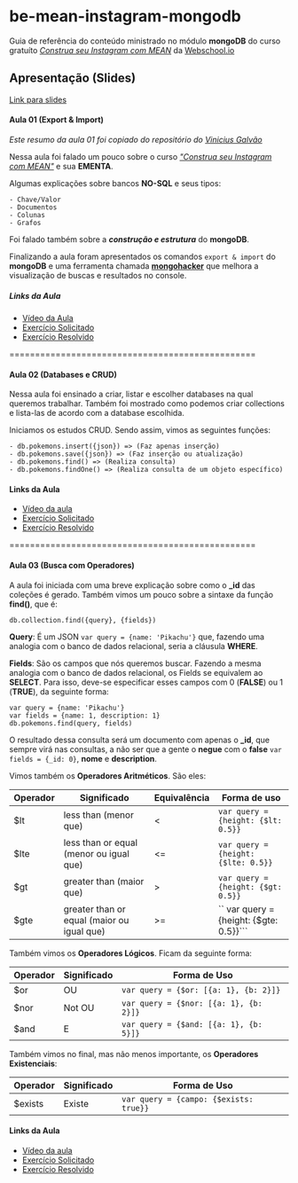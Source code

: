# be-mean-instagram-mongodb 
Guia de referência do conteúdo ministrado no módulo **mongoDB** do curso gratuíto [*Construa seu Instagram com MEAN*](http://dagora.net/be-mean/) da [Webschool.io](https://github.com/Webschool-io/)

## Apresentação (Slides)
[Link para slides](
https://docs.google.com/presentation/d/1KXxmcwd47x4v2SymyiBPK7ucn80PruSvcw4mZ5S3nWc/edit?usp=sharing
)

#### Aula 01 (Export & Import)

*Este resumo da aula 01 foi copiado do repositório do [Vinicius Galvão](https://github.com/viniciusgalvao/be-mean-instagram-mongodb)*

Nessa aula foi falado um pouco sobre o curso [*"Construa seu Instagram com MEAN"*](http://dagora.net/be-mean/) e sua **EMENTA**.

Algumas explicações sobre bancos __NO-SQL__ e seus tipos:
```
- Chave/Valor
- Documentos
- Colunas
- Grafos
```
Foi falado também sobre a *__construção e estrutura__* do __mongoDB__.

Finalizando a aula foram apresentados os comandos `export & import` do __mongoDB__ e uma ferramenta chamada __[mongohacker](https://tylerbrock.github.io/mongo-hacker/)__ que melhora a visualização de buscas e resultados no console.

##### Links da Aula
- [Vídeo da Aula](https://www.youtube.com/watch?v=leYxsEAL_yY)
- [Exercício Solicitado](https://github.com/Webschool-io/be-mean-instagram/blob/master/apostila/mongodb/export_import.md)
- [Exercício Resolvido](https://github.com/Webschool-io/be-mean-instagram/blob/master/apostila/classes/mongodb/exercises/class-01-resolved-viniciusgalvao-vinicius-galvao.md)

================================================

#### Aula 02 (Databases e CRUD)

Nessa aula foi ensinado a criar, listar e escolher databases na qual
queremos trabalhar. Também foi mostrado como podemos criar collections e
lista-las de acordo com a database escolhida. 

Iniciamos os estudos CRUD. Sendo assim, vimos as seguintes funções:
```
- db.pokemons.insert({json}) => (Faz apenas inserção)
- db.pokemons.save({json}) => (Faz inserção ou atualização)
- db.pokemons.find() => (Realiza consulta)
- db.pokemons.findOne() => (Realiza consulta de um objeto específico)
```

#### Links da Aula
- [Vídeo da aula](https://www.youtube.com/watch?v=PaNVk0V2UNI)
- [Exercício Solicitado](https://github.com/Webschool-io/be-mean-instagram/blob/master/apostila/classes/mongodb/class-02-resolved.md)
- [Exercício Resolvido](https://github.com/fauker/be-mean-instagram-mongodb/blob/master/exercises/class-02-resolved-fauker-lucas-moreira.md)

================================================

#### Aula 03 (Busca com Operadores)

A aula foi iniciada com uma breve explicação sobre como o **_id** das
coleções é gerado. Também vimos um pouco sobre a sintaxe da função **find()**,
que é:

```
db.collection.find({query}, {fields})
```

**Query**: É um JSON ```var query = {name: 'Pikachu'}``` que, fazendo
uma analogia com o banco de dados relacional, seria a cláusula
**WHERE**. 

**Fields**: São os campos que nós queremos buscar. Fazendo a mesma
analogia com o banco de dados relacional, os Fields se equivalem ao
**SELECT**. Para isso, deve-se especificar esses campos com 0
(**FALSE**) ou 1 (**TRUE**), da seguinte forma:

```
var query = {name: 'Pikachu'}
var fields = {name: 1, description: 1}
db.pokemons.find(query, fields)
```

O resultado dessa consulta será um documento com apenas o **_id**, que
sempre virá nas consultas, a não ser que a gente o **negue** com o
**false** ```var fields = {_id: 0}```, **nome** e **description**.

Vimos também os **Operadores Aritméticos**. São eles:

Operador | Significado | Equivalência | Forma de uso
-------- | ----------- | ------------ | -----------
$lt | less than (menor que) | < | ```var query = {height: {$lt: 0.5}}``` 
$lte | less than or equal (menor ou igual que) | <= | ```var query = {height: {$lte: 0.5}}```
$gt | greater than (maior que) | > | ```var query = {height: {$gt: 0.5}}``` 
$gte | greater than or equal (maior ou igual que) | >= | `` var query = {height: {$gte: 0.5}}```

Também vimos os **Operadores Lógicos**. Ficam da seguinte forma:

Operador | Significado | Forma de Uso
-------- | ----------- | ------------
$or | OU | ```var query = {$or: [{a: 1}, {b: 2}]}```
$nor | Not OU | ```var query = {$nor: [{a: 1}, {b: 2}]}```
$and | E | ```var query = {$and: [{a: 1}, {b: 5}]}```

Também vimos no final, mas não menos importante, os **Operadores
Existenciais**:

Operador | Significado | Forma de Uso
-------- | ----------- | ------------
$exists | Existe | ```var query = {campo: {$exists: true}}``` 

#### Links da Aula
- [Vídeo da aula](https://www.youtube.com/watch?v=cIHjA1hyPPY)
- [Exercício Solicitado](https://github.com/Webschool-io/be-mean-instagram/blob/master/apostila/classes/mongodb/class-03-resolved.md)
- [Exercício Resolvido](https://github.com/fauker/be-mean-instagram-mongodb/blob/master/exercises/class-03-resolved-fauker-lucas-moreira.md)
